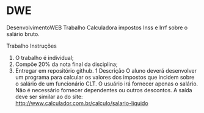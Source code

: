 # DWE
DesenvolvimentoWEB
Trabalho Calculadora impostos Inss e Irrf sobre o salário bruto.


Trabalho
Instruções
1. O trabalho é individual;
2. Compõe 20% da nota final da disciplina;
3. Entregar em repositório github.
1 Descrição
O aluno deverá desenvolver um programa para calcular os valores dos impostos que incidem sobre o salário de um funcionário CLT.
O usuário irá fornecer apenas o salário. Não é necessário fornecer dependentes ou outros descontos.
A saída deve ser similar ao do site: http://www.calculador.com.br/calculo/salario-liquido
